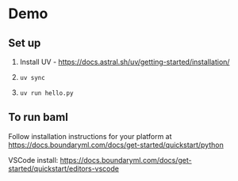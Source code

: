 # Demo

## Set up

1. Install UV - https://docs.astral.sh/uv/getting-started/installation/

2. `uv sync`

3. `uv run hello.py`

## To run baml

Follow installation instructions for your platform at https://docs.boundaryml.com/docs/get-started/quickstart/python

VSCode install: https://docs.boundaryml.com/docs/get-started/quickstart/editors-vscode
